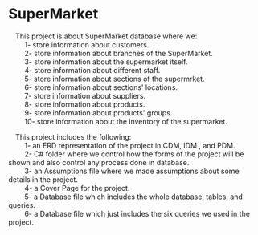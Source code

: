 # SuperMarket<br/>
&emsp;This project is about SuperMarket database where we:<br/>
&emsp;&emsp;    1- store information about customers.<br/>
&emsp;&emsp;    2- store information about branches of the SuperMarket.<br/>
&emsp;&emsp;    3- store information about the supermarket itself.<br/>
&emsp;&emsp;    4- store information about different staff.<br/>
&emsp;&emsp;    5- store information about sections of the supermrket.<br/>
&emsp;&emsp;    6- store information about sections' locations.<br/>
&emsp;&emsp;    7- store information about suppliers.<br/>
&emsp;&emsp;    8- store information about products.<br/>
&emsp;&emsp;    9- store information about products' groups.<br/>
&emsp;&emsp;    10- store information about the inventory of the supermarket.<br/>

&emsp;This project includes the following:<br/>
&emsp;&emsp;    1- an ERD representation of the project in CDM, IDM , and PDM.<br/>
&emsp;&emsp;    2- C# folder where we control how the forms of the project will be shown and also control any process done in database.<br/>
&emsp;&emsp;    3- an Assumptions file where we made assumptions about some details in the project.<br/>
&emsp;&emsp;    4- a Cover Page for the project.<br/>
&emsp;&emsp;    5- a Database file which includes the whole database, tables, and queries.<br/>
&emsp;&emsp;    6- a Database file which just includes the six queries we used in the project.<br/>
